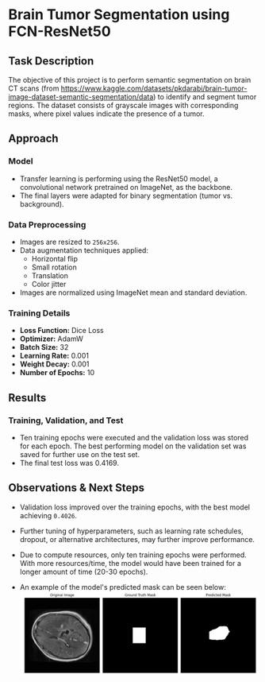 # Brain Tumor Segmentation using FCN-ResNet50

## Task Description
The objective of this project is to perform semantic segmentation on brain CT scans (from https://www.kaggle.com/datasets/pkdarabi/brain-tumor-image-dataset-semantic-segmentation/data) to identify and segment tumor regions. The dataset consists of grayscale images with corresponding masks, where pixel values indicate the presence of a tumor.

## Approach
### Model
- Transfer learning is performing using the ResNet50 model, a convolutional network pretrained on ImageNet, as the backbone.
- The final layers were adapted for binary segmentation (tumor vs. background).

### Data Preprocessing
- Images are resized to `256x256`.
- Data augmentation techniques applied:
  - Horizontal flip
  - Small rotation
  - Translation
  - Color jitter
- Images are normalized using ImageNet mean and standard deviation.

### Training Details
- **Loss Function:** Dice Loss 
- **Optimizer:** AdamW
- **Batch Size:** 32
- **Learning Rate:** 0.001
- **Weight Decay:** 0.001
- **Number of Epochs:** 10

## Results
### Training, Validation, and Test
- Ten training epochs were executed and the validation loss was stored for each epoch. The best performing model on the validation set was saved for further use on the test set.
- The final test loss was 0.4169.

## Observations & Next Steps
- Validation loss improved over the training epochs, with the best model achieving `0.4026`.
- Further tuning of hyperparameters, such as learning rate schedules, dropout, or alternative architectures, may further improve performance.
- Due to compute resources, only ten training epochs were performed. With more resources/time, the model would have been trained for a longer amount of time (20-30 epochs).

- An example of the model's predicted mask can be seen below:
![Prediction](Prediction.png)
